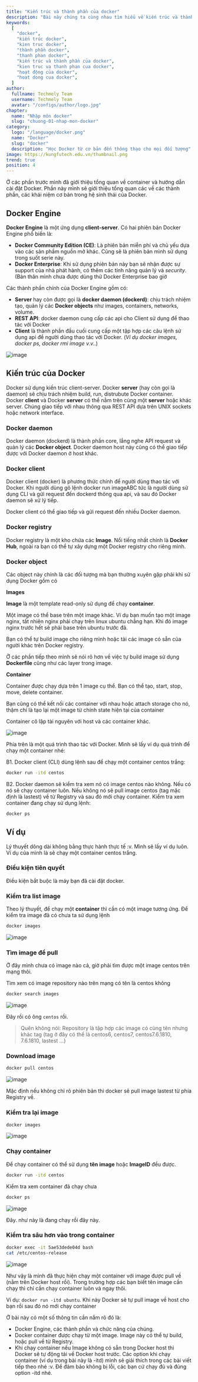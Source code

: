 ```yaml
---
title: "Kiến trúc và thành phần của docker"
description: "Bài này chúng ta cùng nhau tìm hiểu về kiến trúc và thành phần sâu bên trong của docker xem chúng hoạt động như thế nào nhé."
keywords:
  [
    "docker",
    "kiến trúc docker",
    "kien truc docker",
    "thành phần docker",
    "thanh phan docker",
    "kiến trúc và thành phần của docker",
    "kien truc va thanh phan cua docker",
    "hoạt động của docker",
    "hoat dong cua docker",
  ]
author:
  fullname: Techmely Team
  username: Techmely Team
  avatar: "/configs/author/logo.jpg"
chapter:
  name: "Nhập môn docker"
  slug: "chuong-01-nhap-mon-docker"
category:
  logo: "/language/docker.png"
  name: "Docker"
  slug: "docker"
  description: "Học Docker từ cơ bản đến thông thạo cho mọi đối tượng"
image: https://kungfutech.edu.vn/thumbnail.png
trend: true
position: 4
---
```


Ở các phần trước mình đã giới thiệu tổng quan về container và hướng dẫn cài đặt Docker. Phần này mình sẽ giới thiệu tổng quan các về các thành phần, các khái niệm cơ bản trong hệ sinh thái của Docker.

## Docker Engine

**Docker Engine** là một ứng dụng **client-server**. Có hai phiên bản Docker Engine phổ biến là:

- **Docker Community Edition (CE)**: Là phiên bản miễn phí và chủ yếu dựa vào các sản phầm nguồn mở khác. Cũng sẽ là phiên bản mình sử dụng trong suốt serie này.
- **Docker Enterprise**: Khi sử dụng phiên bản này bạn sẽ nhận được sự support của nhà phát hành, có thêm các tính năng quản lý và _security_. (Bản thân mình chưa được dùng thử Docker Enterprise bao giờ

Các thành phần chính của Docker Engine gồm có:

- **Server** hay còn được gọi là **docker daemon (dockerd)**: chịu trách nhiệm tạo, quản lý các **Docker objects** như images, containers, networks, volume.
- **REST API**: docker daemon cung cấp các api cho Client sử dụng để thao tác với Docker
- **Client** là thành phần đầu cuối cung cấp một tập hợp các câu lệnh sử dụng api để người dùng thao tác với Docker. (_Ví dụ docker images, docker ps, docker rmi image v.v.._)

![image](https://user-images.githubusercontent.com/29374426/118499185-e314f400-b750-11eb-91df-0d16bababc76.png)

## Kiến trúc của Docker

Docker sử dụng kiến trúc client-server. Docker **server** (hay còn gọi là daemon) sẽ chịu trách nhiệm build, run, distrubute Docker container. Docker **client** và Docker **server** có thể nằm trên cùng một **server** hoặc khác server. Chúng giao tiếp với nhau thông qua REST API dựa trên UNIX sockets hoặc network interface.

### Docker daemon

Docker daemon (dockerd) là thành phần core, lắng nghe API request và quản lý các **Docker object**. Docker daemon host này cũng có thể giao tiếp được với Docker daemon ở host khác.

### Docker client

Docker client (docker) là phương thức chính để người dùng thao tác với Docker. Khi người dùng gõ lệnh docker run imageABC tức là người dùng sử dụng CLI và gửi request đến dockerd thông qua api, và sau đó Docker daemon sẽ xử lý tiếp.

Docker client có thể giao tiếp và gửi request đến nhiều Docker daemon.

### Docker registry

Docker registry là một kho chứa các **Image**. Nổi tiếng nhất chính là **Docker Hub**, ngoài ra bạn có thể tự xây dựng một Docker registry cho riêng mình.

### Docker object

Các object này chính là các đối tượng mà bạn thường xuyên gặp phải khi sử dụng Docker gồm có

**Images**

**Image** là một template read-only sử dụng để chạy **container**.

Một image có thể base trên một image khác. Ví dụ bạn muốn tạo một image nginx, tất nhiên nginx phải chạy trên linux ubuntu chẳng hạn. Khi đó image nginx trước hết sẽ phải base trên ubuntu trước đã.

Bạn có thể tự build image cho riêng mình hoặc tải các image có sẵn của người khác trên Docker registry.

Ở các phần tiếp theo mình sẽ nói rõ hơn về việc tự build image sử dụng **Dockerfile** cũng như các layer trong image.

**Container**

Container được chạy dựa trên 1 image cụ thể. Bạn có thể tạo, start, stop, move, delete container.

Bạn cũng có thể kết nối các container với nhau hoặc attach storage cho nó, thậm chí là tạo lại một image từ chính state hiện tại của container

Container cô lập tài nguyên với host và các container khác.

![image](https://user-images.githubusercontent.com/29374426/118499262-f58f2d80-b750-11eb-8261-deb2db7cc238.png)

Phía trên là một quá trình thao tác với Docker. Mình sẽ lấy ví dụ quá trình để chạy một container nhé:

B1. Docker client (CLI) dùng lệnh sau để chạy một container centos trắng:

```bash
docker run -itd centos
```

B2. Docker daemon sẽ kiểm tra xem nó có image centos nào không. Nếu có nó sẽ chạy container luôn. Nếu không nó sẽ pull image centos (tag mặc định là lastest) về từ Registry và sau đó mới chạy container. Kiểm tra xem container đang chạy sử dụng lệnh:

```bash
docker ps
```

## Ví dụ

Lý thuyết dông dài không bằng thực hành thực tế :v. Mình sẽ lấy ví dụ luôn. Ví dụ của mình là sẽ chạy một container centos trắng.

### Điều kiện tiên quyết

Điều kiện bắt buộc là máy bạn đã cài đặt docker.

### Kiểm tra list image

Theo lý thuyết, để chạy một **container** thì cần có một image tương ứng. Để kiểm tra image đã có chưa ta sử dụng lệnh

```bash
docker images
```

![image](https://user-images.githubusercontent.com/29374426/118499300-fde76880-b750-11eb-822d-f867fd58fb25.png)

### Tìm image để pull

Ở đây mình chưa có image nào cả, giờ phải tìm được một image centos trên mạng thôi.

Tìm xem có image repository nào trên mạng có tên là centos không

```bash
docker search images
```

![image](https://user-images.githubusercontent.com/29374426/118499348-0c358480-b751-11eb-8a22-ec5c330712e5.png)

Đây rồi có ông `centos` rồi.

> Quên không nói: Repository là tập hợp các image có cùng tên nhưng khác tag (tag ở đây có thể là centos6, centos7, centos7.6.1810, 7.6.1810, lastest …)

### Download image

```bash
docker pull centos
```

![image](https://user-images.githubusercontent.com/29374426/118499389-148dbf80-b751-11eb-8c8d-f3391e417055.png)

Mặc định nếu không chỉ rõ phiên bản thì docker sẽ pull image lastest từ phía Registry về.

### Kiểm tra lại image

```bash
docker images
```

![image](https://user-images.githubusercontent.com/29374426/118499419-1c4d6400-b751-11eb-9f7b-42ffefce31d5.png)

### Chạy container

Để chạy container có thể sử dụng **tên image** hoặc **ImageID** đều được.

```bash
docker run -itd centos
```

Kiểm tra xem container đã chạy chưa

```bash
docker ps
```

![image](https://user-images.githubusercontent.com/29374426/118499456-25d6cc00-b751-11eb-8cc2-d90894b6a529.png)

Đây. như này là đang chạy rồi đây này.

### Kiểm tra sâu hơn vào trong container

```bash
docker exec -it 5ae53dede04d bash
cat /etc/centos-release
```

![image](https://user-images.githubusercontent.com/29374426/118499503-338c5180-b751-11eb-98e8-037cf4eab96b.png)

Như vậy là mình đã thực hiện chạy một container với image được pull về (nằm trên Docker host rồi). Trong trường hợp các bạn biết tên image cần chạy thì chỉ cần chạy container luôn và ngay thôi.

Ví dụ: `docker run -itd ubuntu`. Khi này Docker sẽ tự pull image về host cho bạn rồi sau đó nó mới chạy container

Ở bài này có một số thông tin cần nắm rõ đó là:

- Docker Engine, các thành phần và chức năng của chúng.
- Docker container được chạy từ một image. Image này có thể tự build, hoặc pull về từ Registry.
- Khi chạy container nếu Image không có sẵn trong Docker host thì Docker sẽ tự động tải về Docker host trước. Các option khi chạy container (ví dụ trong bài này là -itd) mình sẽ giải thích trong các bài viết tiếp theo nhé :v. Để đảm bảo không bị lỗi, các bạn cứ chạy đủ và đúng option -itd nhé.
